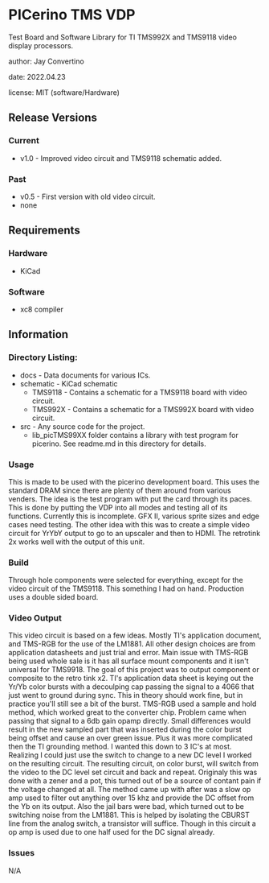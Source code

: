 # PICerino TMS VDP

Test Board and Software Library for TI TMS992X and TMS9118 video display processors.

author: Jay Convertino  

date: 2022.04.23  

license: MIT (software/Hardware)

## Release Versions
### Current
  - v1.0 - Improved video circuit and TMS9118 schematic added.

### Past
  - v0.5 - First version with old video circuit.
  - none
  
## Requirements
### Hardware
  - KiCad
  
### Software
  - xc8 compiler
  
## Information

### Directory Listing:

  - docs - Data documents for various ICs.
  - schematic - KiCad schematic
    - TMS9118 - Contains a schematic for a TMS9118 board with video circuit.
    - TMS992X - Contains a schematic for a TMS992X board with video circuit.
  - src - Any source code for the project.
    - lib_picTMS99XX folder contains a library with test program for picerino. See readme.md in this directory for details.

### Usage
  This is made to be used with the picerino development board. This uses the standard DRAM since there are plenty of them around from various venders. The idea is the test program with put the card through its paces. This is done by putting the VDP into all modes and testing all of its functions. Currently this is incomplete. GFX II, various sprite sizes and edge cases need testing. The other idea with this was to create a simple video circuit for YrYbY output to go to an upscaler and then to HDMI. The retrotink 2x works well with the output of this unit.

### Build
  Through hole components were selected for everything, except for the video circuit of the TMS9118. This something I had on hand. Production uses a double sided board.

### Video Output
  This video circuit is based on a few ideas. Mostly TI's application document, and TMS-RGB for the use of the LM1881. All other design choices are from application datasheets and just trial and error. Main issue with TMS-RGB being used whole sale is it has all surface mount components and it isn't universal for TMS9918. The goal of this project was to output component or composite to the retro tink x2. TI's application data sheet is keying out the Yr/Yb color bursts with a decoulping cap passing the signal to a 4066 that just went to ground during sync. This in theory should work fine, but in practice you'll still see a bit of the burst. TMS-RGB used a sample and hold method, which worked great to the converter chip. Problem came when passing that signal to a 6db gain opamp directly. Small differences would result in the new sampled part that was inserted during the color burst being offset and cause an over green issue. Plus it was more complicated then the TI grounding method. I wanted this down to 3 IC's at most. Realizing I could just use the switch to change to a new DC level I worked on the resulting circuit. The resulting circuit, on color burst, will switch from the video to the DC level set circuit and back and repeat. Originaly this was done with a zener and a pot, this turned out of be a source of contant pain if the voltage changed at all. The method came up with after was a slow op amp used to filter out anything over 15 khz and provide the DC offset from the Yb on its output. Also the jail bars were bad, which turned out to be switching noise from the LM1881. This is helped by isolating the CBURST line from the analog switch, a transistor will suffice. Though in this circuit a op amp is used due to one half used for the DC signal already.

### Issues
  N/A
